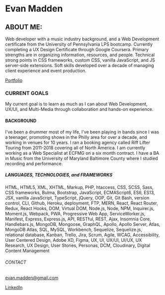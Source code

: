 # Evan Madden

## ABOUT ME:
Web developer with a music industry background, and a Web Development certificate from the University of Pennsylvania LPS bootcamp. Currently completing a UX Design Certificate through Google Coursera. Primary strengths are in organizing information, resources, and people. Technical strong points in CSS frameworks, custom CSS, vanilla JavaScript, and JS server-side extensions. Soft skills developed over a decade of managing client experience and event production.

[Portfolio](https://evmad.github.io/portfolio-one/)



### CURRENT GOALS

My current goal is to learn as much as I can about Web Development, UX/UI, and Multi-Media through collaboration and hands-on experience.

#### BACKGROUND

I've been a drummer most of my life, I've been playing in bands since I was a teenager, promoting shows in the Philly area for over a decade, and working in venues for 10 years. I ran a booking agency called Riff Lifter Touring from 2011-2018 covering all of North America. I am currently working as a Web Specialist at ECFMG on a six month contract. I have a BA in Music from the University of Maryland Baltimore County where I studied recording and performance.

##### LANGUAGES, TECHNOLOGIES, and FRAMEWORKS

HTML, HTML5, XML, XHTML, Markup, PHP, htaccess, CSS, SCSS, Sass, CSS frameworks, Bulma, Bootstrap, JavaScript, ECMAScript6, ES6, ES13, JSX, vanilla JavaScript, TypeScript, jQuery, OOP, Git, Git Bash, version control, CLI, Github, Heroku, deployment, FTP, MERN, React, React Router, Redux, React Hooks, DOM, Virtual DOM, Node.js, Node, NPM, Inquirer.js, Moment.js, Webpack, PWA, Progressive Web App, ServiceWorker.js, Manifest, Express, Express.js, API, RESTful, REST, Ajax, Insomnia Core, Handlebars.js, MongoDB, Mongoose, GraphQL, Apollo, Apollo Server, Atlas, MongoDB Atlas, SQL, MySQL, Workbench, Sequelize, Sequelize.js, relational database, Kanban, Trello, Jira, Scrum, Agile, WCAG, Accessibility, User Centered Design, Adobe XD, Figma, UX, UI, UX/UI, UI/UX, UX Research, UX Design, User Stories, Personas, DCM, Cloudinary, Digital Content Management

###### CONTACT

evan.madden@gmail.com

[LinkedIn](https://www.linkedin.com/in/evan-madden-923474211/)

